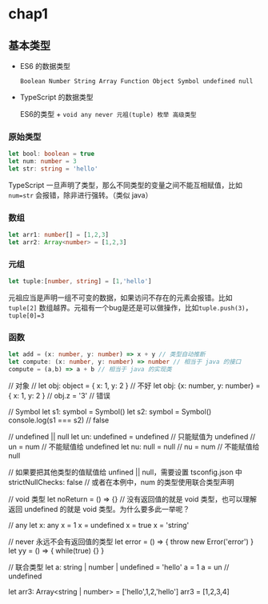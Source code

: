 # chap1

## 基本类型

- ES6 的数据类型

    `Boolean Number String Array Function Object Symbol undefined null`

- TypeScript 的数据类型

    ES6的类型 + `void any never 元祖(tuple) 枚举 高级类型`

### 原始类型
```ts
let bool: boolean = true 
let num: number = 3
let str: string = 'hello'
```
TypeScript 一旦声明了类型，那么不同类型的变量之间不能互相赋值，比如 `num=str` 会报错，除非进行强转。（类似 java）

### 数组
```ts
let arr1: number[] = [1,2,3]
let arr2: Array<number> = [1,2,3]
```

### 元组
```ts
let tuple:[number, string] = [1,'hello']
```
元祖应当是声明一组不可变的数据，如果访问不存在的元素会报错。比如 `tuple[2]` 数组越界。元祖有一个bug是还是可以做操作，比如`tuple.push(3)`，`tuple[0]=3`

### 函数
```ts
let add = (x: number, y: number) => x + y // 类型自动推断
let compute: (x: number, y: number) => number // 相当于 java 的接口
compute = (a,b) => a + b // 相当于 java 的实现类
```

// 对象
// let obj: object = { x: 1, y: 2 } // 不好
let obj: {x: number, y: number} = { x: 1, y: 2 }
// obj.z = '3' // 错误

// Symbol
let s1: symbol = Symbol()
let s2: symbol = Symbol()
console.log(s1 === s2) // false

// undefined || null
let un: undefined = undefined // 只能赋值为 undefined 
// un = num // 不能赋值给 undefined
let nu: null = null 
// nu = num // 不能赋值给 null

// 如果要把其他类型的值赋值给 unfined || null，需要设置 tsconfig.json 中 strictNullChecks: false
// 或者在本例中，num 的类型使用联合类型声明

// void 类型
let noReturn = () => {} // 没有返回值的就是 void 类型，也可以理解返回 undefined 的就是 void 类型。为什么要多此一举呢？

// any
let x: any
x = 1
x = undefined 
x = true 
x = 'string'

// never 永远不会有返回值的类型
let error = () => {
    throw new Error('error')
}
let yy = () => { while(true) {} }

// 联合类型
let a: string | number | undefined = 'hello'
a = 1
a = un // undefined

let arr3: Array<string | number> = ['hello',1,2,'hello']
arr3 = [1,2,3,4]

